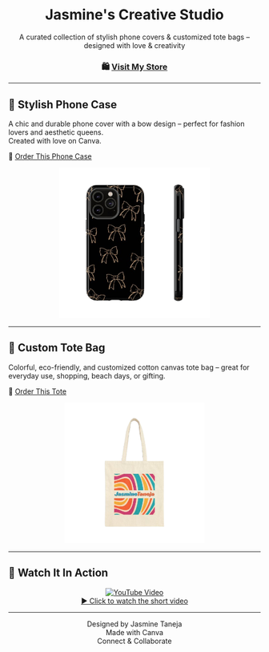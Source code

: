 <h1 align="center">Jasmine's Creative Studio </h1>

<p align="center">A curated collection of stylish phone covers & customized tote bags – designed with love & creativity</p>

<div align="center">

### 🛍️ [Visit My Store](https://stitch-theory-by-jas.printify.me/)

</div>

---

## 📱 Stylish Phone Case

A chic and durable phone cover with a bow design – perfect for fashion lovers and aesthetic queens.  
Created with love on Canva.

🛒 [Order This Phone Case](https://stitch-theory-by-jas.printify.me/product/21692354/stylish-phone-case-with-bow-design-durable-phone-cover-trendy-accessory-for-fashion-lovers-gift-for-her-cute-tech-protection)

<div align="center">
  <img src="Phone-Covers/stylish-phone-case-with-bow-design-durable-phone-cover-trendy-accessory-for-fashion-lovers-gift-for-her-cute-tech-protection-removebg-preview.png" alt="Phone Cover" width="300"/>
</div>

---

## 👜 Custom Tote Bag

Colorful, eco-friendly, and customized cotton canvas tote bag – great for everyday use, shopping, beach days, or gifting.

🛒 [Order This Tote](https://stitch-theory-by-jas.printify.me/product/22114491/colorful-customised-cotton-canvas-tote-bag-eco-friendly-shopper-beach-bag-grocery-tote-gift-everyday-use)

<div align="center">
  <img src="Tote-Bags/Front-removebg-preview.png" alt="Tote Bag Front" width="280"/>
</div>

---

## 🎥 Watch It In Action

<div align="center">
  <a href="https://youtube.com/shorts/MGsWa8esrao?feature=share">
    <img src="https://img.youtube.com/vi/MGsWa8esrao/maxresdefault.jpg" alt="YouTube Video" width="400"/>
    <br>
    ▶️ Click to watch the short video
  </a>
</div>

---

<div align="center">

Designed by Jasmine Taneja  
Made with Canva     
Connect & Collaborate  

</div>
